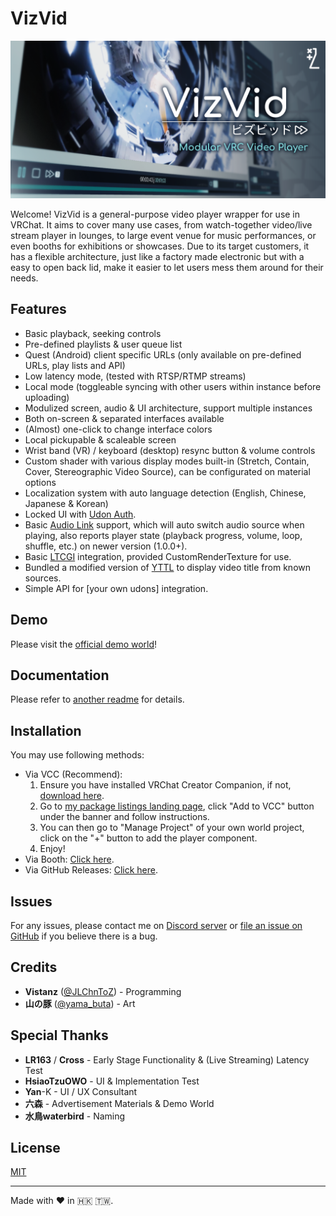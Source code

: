 # VizVid

![Banner](Packages/idv.jlchntoz.vvmw/.tutorial/cover.png)

Welcome! VizVid is a general-purpose video player wrapper for use in VRChat. It aims to cover many use cases, from watch-together video/live stream player in lounges, to large event venue for music performances, or even booths for exhibitions or showcases. Due to its target customers, it has a flexible architecture, just like a factory made electronic but with a easy to open back lid, make it easier to let users mess them around for their needs.

## Features
- Basic playback, seeking controls
- Pre-defined playlists & user queue list
- Quest (Android) client specific URLs (only available on pre-defined URLs, play lists and API)
- Low latency mode, (tested with RTSP/RTMP streams)
- Local mode (toggleable syncing with other users within instance before uploading)
- Modulized screen, audio & UI architecture, support multiple instances
- Both on-screen & separated interfaces available
- (Almost) one-click to change interface colors
- Local pickupable & scaleable screen
- Wrist band (VR) / keyboard (desktop) resync button & volume controls
- Custom shader with various display modes built-in (Stretch, Contain, Cover, Stereographic Video Source), can be configurated on material options
- Localization system with auto language detection (English, Chinese, Japanese & Korean)
- Locked UI with [Udon Auth](https://xtl.booth.pm/items/3826907).
- Basic [Audio Link](https://github.com/llealloo/vrc-udon-audio-link) support, which will auto switch audio source when playing, also reports player state (playback progress, volume, loop, shuffle, etc.) on newer version (1.0.0+).
- Basic [LTCGI](https://ltcgi.dev/) integration, provided CustomRenderTexture for use.
- Bundled a modified version of [YTTL](https://65536.booth.pm/items/4588619) to display video title from known sources.
- Simple API for [your own udons] integration.

## Demo
Please visit the [official demo world](https://vrchat.com/home/world/wrld_7239d09c-7b25-43a5-8ccd-502d986b016a)!

## Documentation
Please refer to [another readme](./Packages/idv.jlchntoz.vvmw/README.md) for details.

## Installation
You may use following methods:

- Via VCC (Recommend):
  1. Ensure you have installed VRChat Creator Companion, if not, [download here](https://vrchat.com/download/vcc).
  2. Go to [my package listings landing page](https://xtlcdn.github.io/vpm/), click "Add to VCC" button under the banner and follow instructions.
  3. You can then go to "Manage Project" of your own world project, click on the "+" button to add the player component.
  4. Enjoy!
- Via Booth: [Click here](https://xtl.booth.pm/items/5056077).
- Via GitHub Releases: [Click here](https://github.com/JLChnToZ/VVMW/releases/latest).

## Issues
For any issues, please contact me on [Discord server](https://discord.gg/fkDueQMbj8) or [file an issue on GitHub](https://github.com/JLChnToZ/VVMW/issues/new) if you believe there is a bug.

## Credits
- **Vistanz** ([@JLChnToZ](https://x.com/JLChnToZ)) - Programming
- **山の豚** ([@yama_buta](https://x.com/yama_buta)) - Art

## Special Thanks
- **LR163** / **Cross** - Early Stage Functionality & (Live Streaming) Latency Test
- **HsiaoTzuOWO** - UI & Implementation Test
- **Yan**-K - UI / UX Consultant
- **六森** - Advertisement Materials & Demo World
- **水鳥waterbird** - Naming

## License
[MIT](./Packages/idv.jlchntoz.vvmw/LICENSE)

***

Made with :heart: in :hong_kong: :taiwan:.